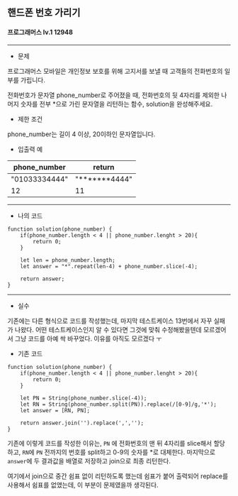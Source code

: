 ## 핸드폰 번호 가리기
#### 프로그래머스 lv.1 12948
------
* 문제

프로그래머스 모바일은 개인정보 보호를 위해 고지서를 보낼 때 고객들의 전화번호의 일부를 가립니다.

전화번호가 문자열 phone_number로 주어졌을 때, 전화번호의 뒷 4자리를 제외한 나머지 숫자를 전부 *으로 가린 문자열을 리턴하는 함수, solution을 완성해주세요.

* 제한 조건

phone_number는 길이 4 이상, 20이하인 문자열입니다.

* 입출력 예

|phone_number|return|
|------|---|
|"01033334444"|"*******4444"|
|12|11|


-----
* 나의 코드
```
function solution(phone_number) {
    if(phone_number.length < 4 || phone_number.lenght > 20){
        return 0;
    }
    
    let len = phone_number.length;
    let answer = "*".repeat(len-4) + phone_number.slice(-4);
    
    return answer;
}
```
----
* 실수

기존에는 다른 형식으로 코드를 작성했는데, 마지막 테스트케이스 13번에서 자꾸 실패가 나왔다. 어떤 테스트케이스인지 알 수 있다면 그것에 맞춰 수정해봤을텐데 모르겠어서 그냥 코드를 아예 싹 바꾸었다. 이유를 아직도 모르겠다 ㅜ

* 기존 코드

```
function solution(phone_number) {
    if(phone_number.length < 4 || phone_number.lenght > 20){
        return 0;
    }
    
    let PN = String(phone_number.slice(-4)); 
    let RN = String(phone_number.split(PN)).replace(/[0-9]/g,'*');
    let answer = [RN, PN];
    
    return answer.join('').replace(',','');
}
```

기존에 이렇게 코드를 작성한 이유는, `PN` 에 전화번호의 맨 뒤 4자리를 slice해서 할당하고, `RN`에 `PN` 전까지의 번호를 split하고 0-9의 숫자를 *로 대체한다. 마지막으로 `answer`에 두 결과값을 배열로 저장하고 join으로 최종 리턴한다.

여기에서 join으로 중간 쉼표 없이 리턴하도록 했는데 쉼표가 붙어 출력되어 replace를 사용해서 쉼표를 없앴는데, 이 부분이 문제였을까 생각된다.
